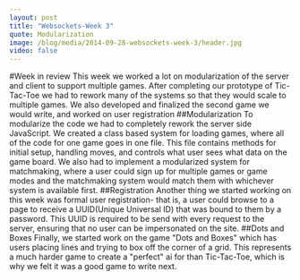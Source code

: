 ```yaml
---
layout: post
title: "Websockets-Week 3"
quote: Modularization
image: /blog/media/2014-09-28-websockets-week-3/header.jpg
video: false
---
```


#Week in review
This week we worked a lot on modularization of the server and client to support multiple games. After completing our prototype of Tic-Tac-Toe we had to rework many of the systems so that they would scale to multiple games. We also developed and finalized the second game we would write, and worked on user registration
##Modularization
To modularize the code we had to completely rework the server side JavaScript. We created a class based system for loading games, where all of the code for one game goes in one file. This file contains methods for initial setup, handling moves, and controls what user sees what data on the game board. We also had to implement a modularized system for matchmaking, where a user could sign up for multiple games or game modes and the matchmaking system would match them with whichever system is available first.
##Registration
Another thing we started working on this week was formal user registration- that is, a user could browse to a page to receive a UUID(Unique Universal ID) that was bound to them by a password. This UUID is required to be send with every request to the server, ensuring that no user can be impersonated on the site.
##Dots and Boxes
Finally, we started work on the game "Dots and Boxes" which has users placing lines and trying to box off the corner of a grid. This represents a much harder game to create a "perfect" ai for than Tic-Tac-Toe, which is why we felt it was a good game to write next.
